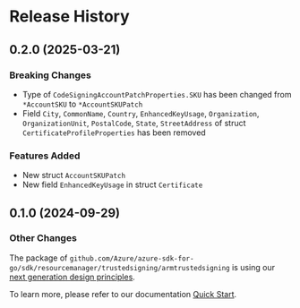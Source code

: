 # Release History

## 0.2.0 (2025-03-21)
### Breaking Changes

- Type of `CodeSigningAccountPatchProperties.SKU` has been changed from `*AccountSKU` to `*AccountSKUPatch`
- Field `City`, `CommonName`, `Country`, `EnhancedKeyUsage`, `Organization`, `OrganizationUnit`, `PostalCode`, `State`, `StreetAddress` of struct `CertificateProfileProperties` has been removed

### Features Added

- New struct `AccountSKUPatch`
- New field `EnhancedKeyUsage` in struct `Certificate`


## 0.1.0 (2024-09-29)
### Other Changes

The package of `github.com/Azure/azure-sdk-for-go/sdk/resourcemanager/trustedsigning/armtrustedsigning` is using our [next generation design principles](https://azure.github.io/azure-sdk/general_introduction.html).

To learn more, please refer to our documentation [Quick Start](https://aka.ms/azsdk/go/mgmt).